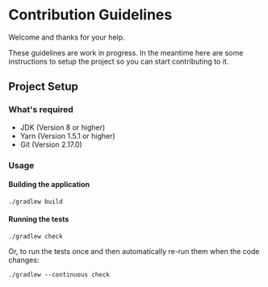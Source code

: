 # Contribution Guidelines

Welcome and thanks for your help.

These guidelines are work in progress. In the meantime here are some
instructions to setup the project so you can start contributing to it.

## Project Setup

### What's required

* JDK (Version 8 or higher)
* Yarn (Version 1.5.1 or higher)
* Git (Version 2.17.0)

### Usage

#### Building the application

`./gradlew build`

#### Running the tests

`./gradlew check`

Or, to run the tests once and then automatically re-run them when the code changes:

`./gradlew --continuous check`
